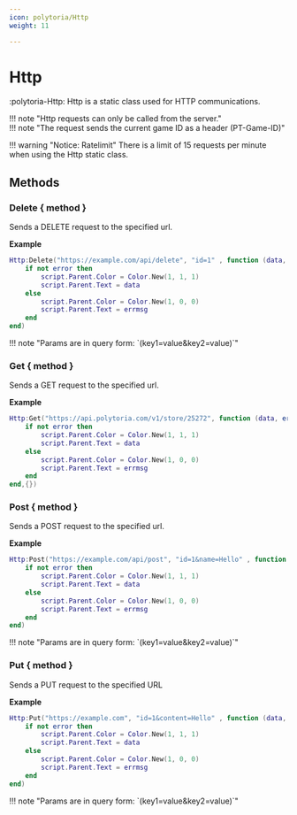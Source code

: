 ```yaml
---
icon: polytoria/Http
weight: 11

---
```


# Http

:polytoria-Http: Http is a static class used for HTTP communications.

<div data-search-exclude markdown>
!!! note "Http requests can only be called from the server."
</div>

<div data-search-exclude markdown>
!!! note "The request sends the current game ID as a header (PT-Game-ID)"
</div>

!!! warning "Notice: Ratelimit"
    There is a limit of 15 requests per minute when using the Http static class.

## Methods

### Delete { method }
Sends a DELETE request to the specified url.

**Example**
```lua
Http:Delete("https://example.com/api/delete", "id=1" , function (data, error, errmsg)
    if not error then
        script.Parent.Color = Color.New(1, 1, 1)
        script.Parent.Text = data
    else
        script.Parent.Color = Color.New(1, 0, 0)
        script.Parent.Text = errmsg
    end
end)
```

<div data-search-exclude markdown>
!!! note "Params are in query form: `(key1=value&key2=value)`"
</div>

### Get { method }
Sends a GET request to the specified url.

**Example**
```lua
Http:Get("https://api.polytoria.com/v1/store/25272", function (data, error, errmsg)
    if not error then
        script.Parent.Color = Color.New(1, 1, 1)
        script.Parent.Text = data
    else
        script.Parent.Color = Color.New(1, 0, 0)
        script.Parent.Text = errmsg
    end
end,{})
```

### Post { method }
Sends a POST request to the specified url.

**Example**
```lua
Http:Post("https://example.com/api/post", "id=1&name=Hello" , function (data, error, errmsg)
    if not error then
        script.Parent.Color = Color.New(1, 1, 1)
        script.Parent.Text = data
    else
        script.Parent.Color = Color.New(1, 0, 0)
        script.Parent.Text = errmsg
    end
end)
```

<div data-search-exclude markdown>
!!! note "Params are in query form: `(key1=value&key2=value)`"
</div>

### Put { method }
Sends a PUT request to the specified URL

**Example**
```lua
Http:Put("https://example.com", "id=1&content=Hello" , function (data, error, errmsg)
    if not error then
        script.Parent.Color = Color.New(1, 1, 1)
        script.Parent.Text = data
    else
        script.Parent.Color = Color.New(1, 0, 0)
        script.Parent.Text = errmsg
    end
end)
```

<div data-search-exclude markdown>
!!! note "Params are in query form: `(key1=value&key2=value)`"
</div>